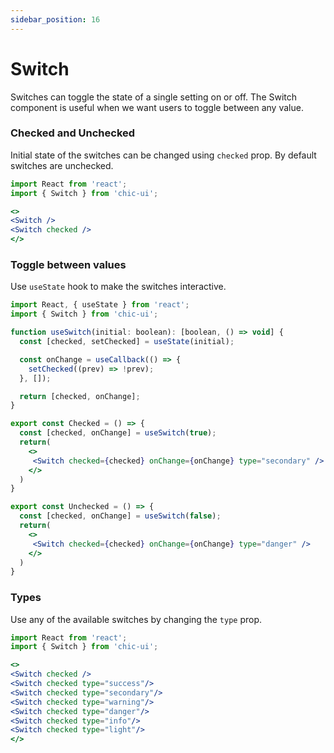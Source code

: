 ```yaml
---
sidebar_position: 16
---
```


# Switch

Switches can toggle the state of a single setting on or off.
The Switch component is useful when we want users to toggle between any value.

### Checked and Unchecked
Initial state of the switches can be changed using `checked` prop. By default switches are unchecked.

```jsx
import React from 'react';
import { Switch } from 'chic-ui';

<>
<Switch />
<Switch checked />
</>
```
### Toggle between values
Use `useState` hook to make the switches interactive.

```jsx
import React, { useState } from 'react';
import { Switch } from 'chic-ui';

function useSwitch(initial: boolean): [boolean, () => void] {
  const [checked, setChecked] = useState(initial);

  const onChange = useCallback(() => {
    setChecked((prev) => !prev);
  }, []);

  return [checked, onChange];
}

export const Checked = () => {
  const [checked, onChange] = useSwitch(true);
  return(
    <>
     <Switch checked={checked} onChange={onChange} type="secondary" />
    </>
  )
}

export const Unchecked = () => {
  const [checked, onChange] = useSwitch(false);
  return(
    <>
     <Switch checked={checked} onChange={onChange} type="danger" />
    </>
  )
}
```

### Types 
Use any of the available switches by changing the `type` prop.

```jsx
import React from 'react';
import { Switch } from 'chic-ui';

<>
<Switch checked />
<Switch checked type="success"/>
<Switch checked type="secondary"/>
<Switch checked type="warning"/>
<Switch checked type="danger"/>
<Switch checked type="info"/>
<Switch checked type="light"/>
</>
```